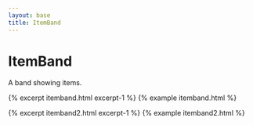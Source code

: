 ```yaml
---
layout: base
title: ItemBand
---
```


# ItemBand

A band showing items.

{% excerpt itemband.html excerpt-1 %}
{% example itemband.html %}

{% excerpt itemband2.html excerpt-1 %}
{% example itemband2.html %}
